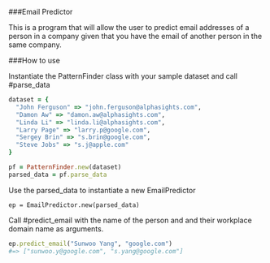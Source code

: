 ###Email Predictor

This is a program that will allow the user to predict email addresses of a person in a company given that you have the email of another person in the same company.

###How to use

Instantiate the PatternFinder class with your sample dataset and call #parse_data

```ruby
dataset = {
  "John Ferguson" => "john.ferguson@alphasights.com",
  "Damon Aw" => "damon.aw@alphasights.com",
  "Linda Li" => "linda.li@alphasights.com",
  "Larry Page" => "larry.p@google.com",
  "Sergey Brin" => "s.brin@google.com",
  "Steve Jobs" => "s.j@apple.com"
}

pf = PatternFinder.new(dataset)
parsed_data = pf.parse_data
```

Use the parsed_data to instantiate a new EmailPredictor

```
ep = EmailPredictor.new(parsed_data)
```

Call #predict_email with the name of the person and and their workplace domain name as arguments.

```ruby
ep.predict_email("Sunwoo Yang", "google.com") 
#=> ["sunwoo.y@google.com", "s.yang@google.com"]
```
